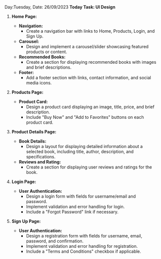 Day:Tuesday, Date: 26/09/2023
**Today Task: UI Design**

1. **Home Page:**
   - **Navigation:**
     - Create a navigation bar with links to Home, Products, Login, and Sign Up.
   - **Carousel:**
     - Design and implement a carousel/slider showcasing featured products or content.
   - **Recommended Books:**
     - Create a section for displaying recommended books with images and brief descriptions.
   - **Footer:**
     - Add a footer section with links, contact information, and social media icons.
   
2. **Products Page:**
   - **Product Card:**
     - Design a product card displaying an image, title, price, and brief description.
     - Include "Buy Now" and "Add to Favorites" buttons on each product card.

3. **Product Details Page:**
   - **Book Details:**
     - Design a layout for displaying detailed information about a selected book, including title, author, description, and specifications.
   - **Reviews and Rating:**
     - Create a section for displaying user reviews and ratings for the book.
   
4. **Login Page:**
   - **User Authentication:**
     - Design a login form with fields for username/email and password.
     - Implement validation and error handling for login.
     - Include a "Forgot Password" link if necessary.
   
5. **Sign Up Page:**
   - **User Authentication:**
     - Design a registration form with fields for username, email, password, and confirmation.
     - Implement validation and error handling for registration.
     - Include a "Terms and Conditions" checkbox if applicable.
